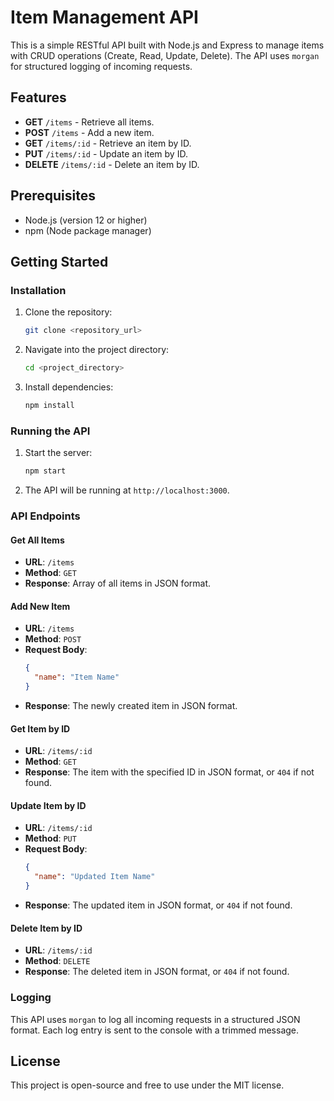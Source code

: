 
# Item Management API

This is a simple RESTful API built with Node.js and Express to manage items with CRUD operations (Create, Read, Update, Delete). The API uses `morgan` for structured logging of incoming requests.

## Features
- **GET** `/items` - Retrieve all items.
- **POST** `/items` - Add a new item.
- **GET** `/items/:id` - Retrieve an item by ID.
- **PUT** `/items/:id` - Update an item by ID.
- **DELETE** `/items/:id` - Delete an item by ID.

## Prerequisites
- Node.js (version 12 or higher)
- npm (Node package manager)

## Getting Started

### Installation
1. Clone the repository:
   ```bash
   git clone <repository_url>
   ```
2. Navigate into the project directory:
   ```bash
   cd <project_directory>
   ```
3. Install dependencies:
   ```bash
   npm install
   ```

### Running the API
1. Start the server:
   ```bash
   npm start
   ```
2. The API will be running at `http://localhost:3000`.

### API Endpoints

#### Get All Items
- **URL**: `/items`
- **Method**: `GET`
- **Response**: Array of all items in JSON format.

#### Add New Item
- **URL**: `/items`
- **Method**: `POST`
- **Request Body**:
  ```json
  {
    "name": "Item Name"
  }
  ```
- **Response**: The newly created item in JSON format.

#### Get Item by ID
- **URL**: `/items/:id`
- **Method**: `GET`
- **Response**: The item with the specified ID in JSON format, or `404` if not found.

#### Update Item by ID
- **URL**: `/items/:id`
- **Method**: `PUT`
- **Request Body**:
  ```json
  {
    "name": "Updated Item Name"
  }
  ```
- **Response**: The updated item in JSON format, or `404` if not found.

#### Delete Item by ID
- **URL**: `/items/:id`
- **Method**: `DELETE`
- **Response**: The deleted item in JSON format, or `404` if not found.

### Logging
This API uses `morgan` to log all incoming requests in a structured JSON format. Each log entry is sent to the console with a trimmed message.

## License
This project is open-source and free to use under the MIT license.
